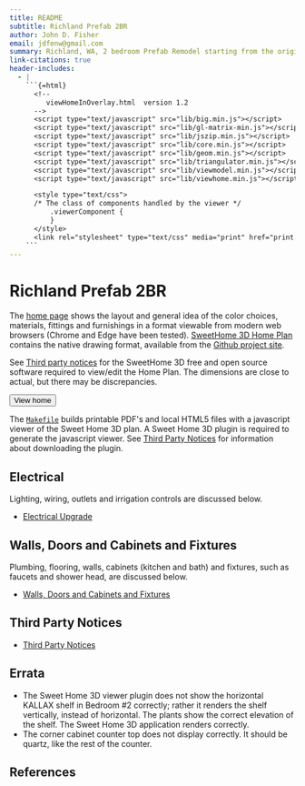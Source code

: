 ```yaml
---
title: README
subtitle: Richland Prefab 2BR
author: John D. Fisher
email: jdfenw@gmail.com
summary: Richland, WA, 2 bedroom Prefab Remodel starting from the original floor plans, which are available from [@columbiaabc]. The dimensions have been updated to match the actual house.
link-citations: true
header-includes:
  - |
    ```{=html}
      <!--
         viewHomeInOverlay.html  version 1.2
      -->
      <script type="text/javascript" src="lib/big.min.js"></script>
      <script type="text/javascript" src="lib/gl-matrix-min.js"></script>
      <script type="text/javascript" src="lib/jszip.min.js"></script>
      <script type="text/javascript" src="lib/core.min.js"></script>
      <script type="text/javascript" src="lib/geom.min.js"></script>
      <script type="text/javascript" src="lib/triangulator.min.js"></script>
      <script type="text/javascript" src="lib/viewmodel.min.js"></script>
      <script type="text/javascript" src="lib/viewhome.min.js"></script>

      <style type="text/css">
      /* The class of components handled by the viewer */
          .viewerComponent {
          }
      </style>
      <link rel="stylesheet" type="text/css" media="print" href="print.css" />
    ```
---
```


# Richland Prefab 2BR

The [home page](http://remodel_richland.droppages.com/README) shows the layout
and general idea of the color choices, materials, fittings and furnishings in
a format viewable from modern web browsers (Chrome and Edge have been tested).
[SweetHome 3D Home Plan](Home_Plan.sh3d) contains the native drawing format,
available from the
[Github project site](https://github.com/jfishe/Richland_prefab_2br "jfishe/Richland_prefab_2br").

See [Third party notices](#third-party-notices) for the SweetHome 3D free and
open source software required to view/edit the Home Plan. The dimensions are
close to actual, but there may be discrepancies.

<!-- markdownlint-disable MD013 MD033 -->
<div>
  <!-- Copy the following button in your page -->
  <!-- Mouse and keyboard navigation explained at 
       http://sweethome3d.cvs.sf.net/viewvc/sweethome3d/SweetHome3D/src/com/eteks/sweethome3d/viewcontroller/resources/help/en/editing3DView.html 
       You may also switch between aerial view and virtual visit with the space bar -->
  <!-- For browser compatibility, see http://caniuse.com/webgl -->
  <button onclick='viewHomeInOverlay("Home_Plan.zip",
              {roundsPerMinute:    1,                        /* Rotation speed of the animation launched once home is loaded in rounds per minute, no animation if missing */
               widthByHeightRatio: 4/3,                      /* Size ratio of the displayed canvas */
               navigationPanel: "none",                      /* Displayed navigation arrows, "none" or "default" for default one or an HTML string containing elements with data-simulated-key
                                                                attribute set "UP", "DOWN", "LEFT", "RIGHT"... to replace the default navigation panel, "none" if missing */
               aerialViewButtonText: "Aerial view",          /* Text displayed for aerial view radio button, no radio buttons if missing */
               virtualVisitButtonText: "Virtual visit",      /* Text displayed for virtual visit radio button, no radio buttons if missing */
            /* selectableLevels: ["Level 0", "Level 1"], */  /* Uncomment to choose the list of displayed levels, no select component if empty array */
               viewerControlsAdditionalHTML: "",             /* Additional HTML text appended to controls displayed below the canvas 3D, by default empty */
               readingHomeText: "Reading",                   /* Comment displayed while reading home */
               readingModelText: "Model",                    /* Comment displayed while reading models */
               noWebGLSupportError: "No WebGL support"       /* Error message displayed if the browser do not support WebGL */
              })'>View home</button>
</div>
<!-- markdownlint-enable MD013 MD033 -->

The [`Makefile`](Makefile.md) builds printable PDF's and local HTML5 files with
a javascript viewer of the Sweet Home 3D plan. A Sweet Home 3D plugin is
required to generate the javascript viewer. See
[Third Party Notices](#third-party-notices) for information about downloading
the plugin.

## Electrical

Lighting, wiring, outlets and irrigation controls are discussed below.

- [Electrical Upgrade](Electrical.md)

## Walls, Doors and Cabinets and Fixtures

Plumbing, flooring, walls, cabinets (kitchen and bath) and fixtures, such as
faucets and shower head, are discussed below.

- [Walls, Doors and Cabinets and Fixtures](Walls_Doors_Cabinets.md)

## Third Party Notices

- [Third Party Notices](THIRD-PARTY-NOTICES.md)

## Errata

- The Sweet Home 3D viewer plugin does not show the horizontal KALLAX shelf in
  Bedroom #2 correctly; rather it renders the shelf vertically, instead of
  horizontal. The plants show the correct elevation of the shelf. The Sweet
  Home 3D application renders correctly.
- The corner cabinet counter top does not display correctly. It should be
  quartz, like the rest of the counter.

## References
